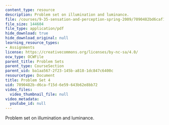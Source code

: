 ```yaml
---
content_type: resource
description: Problem set on illumination and luminance.
file: /courses/9-35-sensation-and-perception-spring-2009/7090482bd6caf15d6e59643b62e8bb72_MIT9_35s09_pset04.pdf
file_size: 144604
file_type: application/pdf
hide_download: true
hide_download_original: null
learning_resource_types:
- Assignments
license: https://creativecommons.org/licenses/by-nc-sa/4.0/
ocw_type: OCWFile
parent_title: Problem Sets
parent_type: CourseSection
parent_uid: ba1aa567-2f23-145b-a818-1dc847c6400c
resourcetype: Document
title: Problem Set 4
uid: 7090482b-d6ca-f15d-6e59-643b62e8bb72
video_files:
  video_thumbnail_file: null
video_metadata:
  youtube_id: null
---
```

Problem set on illumination and luminance.